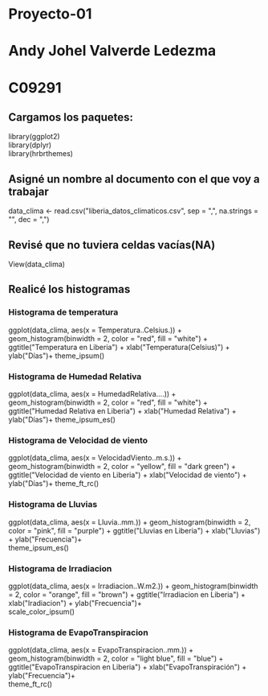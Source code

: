# Proyecto-01
# Andy Johel Valverde Ledezma
# C09291

## **Cargamos los paquetes:**
library(ggplot2)  
library(dplyr)  
library(hrbrthemes)  


## **Asigné un nombre al documento con el que voy a trabajar**
data_clima <- read.csv("liberia_datos_climaticos.csv",
                       sep = ",",
                       na.strings = "",
                       dec = ",")
                       
## **Revisé que no tuviera celdas vacías(NA)**
View(data_clima)

## **Realicé los histogramas**

### Histograma de temperatura
ggplot(data_clima, aes(x = Temperatura..Celsius.)) +
  geom_histogram(binwidth = 2,
                 color = "red",
                 fill = "white") +
  ggtitle("Temperatura en Liberia") +
  xlab("Temperatura(Celsius)") +
  ylab("Días")+
  theme_ipsum()
  
### Histograma de Humedad Relativa
ggplot(data_clima, aes(x = HumedadRelativa....)) +
  geom_histogram(binwidth = 2,
                 color = "red",
                 fill = "white") +
  ggtitle("Humedad Relativa en Liberia") +
  xlab("Humedad Relativa") +
  ylab("Días")+
  theme_ipsum_es()
  
### Histograma de Velocidad de viento
ggplot(data_clima, aes(x = VelocidadViento..m.s.)) +
  geom_histogram(binwidth = 2,
                 color = "yellow",
                 fill = "dark green") +
  ggtitle("Velocidad de viento en Liberia") +
  xlab("Velocidad de viento") +
  ylab("Días")+
  theme_ft_rc()
  
### Histograma de Lluvias
ggplot(data_clima, aes(x = Lluvia..mm.)) +
  geom_histogram(binwidth = 2,
          color = "pink",
          fill = "purple") +
  ggtitle("Lluvias en Liberia") +
  xlab("Lluvias") +
  ylab("Frecuencia")+       
  theme_ipsum_es()
  
### Histograma de Irradiacion
ggplot(data_clima, aes(x = Irradiacion..W.m2.)) +
  geom_histogram(binwidth = 2,
                 color = "orange",
                 fill = "brown") +
  ggtitle("Irradiacion en Liberia") +
  xlab("Iradiacion") +
  ylab("Frecuencia")+       
  scale_color_ipsum()

### Histograma de EvapoTranspiracion
ggplot(data_clima, aes(x = EvapoTranspiracion..mm.)) +
  geom_histogram(binwidth = 2,
                 color = "light blue",
                 fill = "blue") +
  ggtitle("EvapoTranspiracion en Liberia") +
  xlab("EvapoTranspiración") +
  ylab("Frecuencia")+       
  theme_ft_rc()
